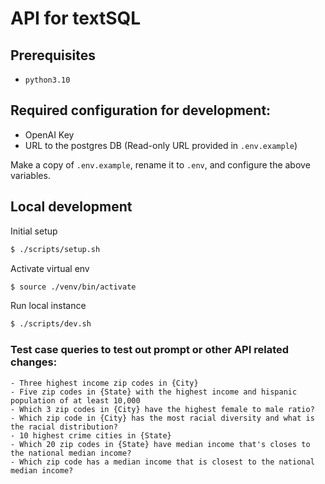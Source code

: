 # API for textSQL

## Prerequisites
- `python3.10`

## Required configuration for development:
- OpenAI Key
- URL to the postgres DB (Read-only URL provided in `.env.example`)

Make a copy of `.env.example`, rename it to `.env`, and configure the above variables.

## Local development

Initial setup
```sh
$ ./scripts/setup.sh
```

Activate virtual env
```sh
$ source ./venv/bin/activate
```

Run local instance
```sh
$ ./scripts/dev.sh
```

### Test case queries to test out prompt or other API related changes:

```
- Three highest income zip codes in {City}
- Five zip codes in {State} with the highest income and hispanic population of at least 10,000
- Which 3 zip codes in {City} have the highest female to male ratio?
- Which zip code in {City} has the most racial diversity and what is the racial distribution?
- 10 highest crime cities in {State}
- Which 20 zip codes in {State} have median income that's closes to the national median income?
- Which zip code has a median income that is closest to the national median income?
```
